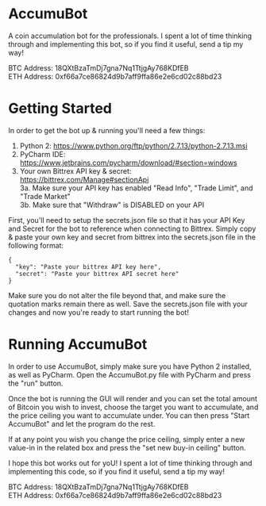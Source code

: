 # AccumuBot
A coin accumulation bot for the professionals. I spent a lot of time thinking through and implementing this bot, so if you find it useful, send a tip my way!

BTC Address: 18QXtBzaTmDj7gna7Nq1TtjgAy768KDfEB <br>
ETH Address: 0xf66a7ce86824d9b7aff9ffa86e2e6cd02c88bd23

# Getting Started

In order to get the bot up & running you'll need a few things:

1. Python 2: https://www.python.org/ftp/python/2.7.13/python-2.7.13.msi
2. PyCharm IDE: https://www.jetbrains.com/pycharm/download/#section=windows
3. Your own Bittrex API key & secret: https://bittrex.com/Manage#sectionApi
<br>    3a. Make sure your API key has enabled "Read Info", "Trade Limit", and "Trade Market"
<br>    3b. Make sure that "Withdraw" is DISABLED on your API

First, you'll need to setup the secrets.json file so that it has your API Key and Secret for the bot to reference when connecting to Bittrex. Simply copy & paste your own key and secret from bittrex into the secrets.json file in the following format:

```
{
  "key": "Paste your bittrex API key here",
  "secret": "Paste your bittrex API secret here"
}
```

Make sure you do not alter the file beyond that, and make sure the quotation marks remain there as well. Save the secrets.json file with your changes and now you're ready to start running the bot!

# Running AccumuBot

In order to use AccumuBot, simply make sure you have Python 2 installed, as well as PyCharm. Open the AccumuBot.py file with PyCharm and press the "run" button.

Once the bot is running the GUI will render and you can set the total amount of Bitcoin you wish to invest, choose the target you want to accumulate, and the price ceiling you want to accumulate under. You can then press "Start AccumuBot" and let the program do the rest.

If at any point you wish you change the price ceiling, simply enter a new value-in in the related box and press the "set new buy-in ceiling" button.

I hope this bot works out for yoU! I spent a lot of time thinking through and implementing this code, so if you find it useful, send a tip my way!

BTC Address: 18QXtBzaTmDj7gna7Nq1TtjgAy768KDfEB <br>
ETH Address: 0xf66a7ce86824d9b7aff9ffa86e2e6cd02c88bd23
